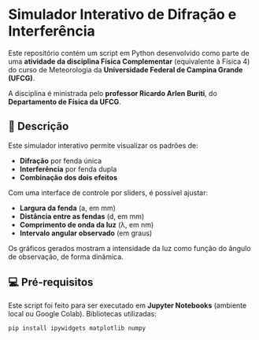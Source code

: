 # Simulador Interativo de Difração e Interferência

Este repositório contém um script em Python desenvolvido como parte de uma **atividade da disciplina Física Complementar** (equivalente à Física 4) do curso de Meteorologia da **Universidade Federal de Campina Grande (UFCG)**.

A disciplina é ministrada pelo **professor Ricardo Arlen Buriti**, do **Departamento de Física da UFCG**.

## 🔬 Descrição

Este simulador interativo permite visualizar os padrões de:

- **Difração** por fenda única  
- **Interferência** por fenda dupla  
- **Combinação dos dois efeitos**

Com uma interface de controle por sliders, é possível ajustar:

- **Largura da fenda** (a, em mm)  
- **Distância entre as fendas** (d, em mm)  
- **Comprimento de onda da luz** (λ, em nm)  
- **Intervalo angular observado** (em graus)

Os gráficos gerados mostram a intensidade da luz como função do ângulo de observação, de forma dinâmica.

## 💻 Pré-requisitos

Este script foi feito para ser executado em **Jupyter Notebooks** (ambiente local ou Google Colab). Bibliotecas utilizadas:

```bash
pip install ipywidgets matplotlib numpy
